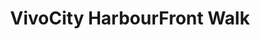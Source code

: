 ---
addr: '1 HarbourFront Walk'
city: Singapore
country: SG
description: ''
id: vivocity
lat: 1.2651111497247556
lng: 103.8221159690675
title: VivoCity HarbourFront Walk
venue: VivoCity
---
